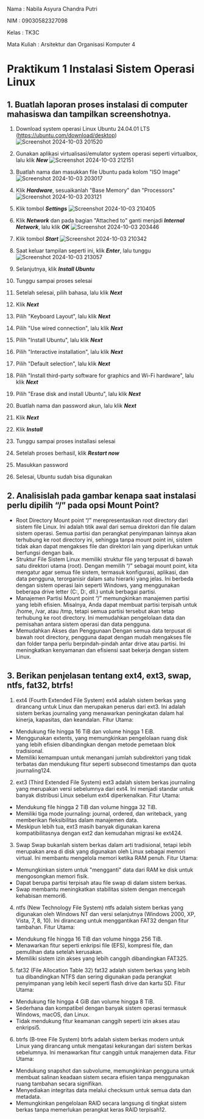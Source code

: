 Nama : Nabila Asyura Chandra Putri

NIM : 09030582327098

Kelas : TK3C

Mata Kuliah : Arsitektur dan Organisasi Komputer 4

# Praktikum 1 Instalasi Sistem Operasi Linux

## 1. Buatlah laporan proses instalasi di computer mahasiswa dan tampilkan screenshotnya.

1. Download system operasi Linux Ubuntu 24.04.01 LTS (https://ubuntu.com/download/desktop)
![Screenshot 2024-10-03 201520](https://github.com/user-attachments/assets/e7166bae-a0a6-4ed1-ba8c-002fa5dc743d)

2. Gunakan aplikasi virtualisasi/emulator system operasi seperti virtualbox, lalu klik _**New**_
![Screenshot 2024-10-03 212151](https://github.com/user-attachments/assets/e623a2f7-4826-4e6d-9551-1935bf6e1491)

3. Buatlah nama dan masukkan file Ubuntu pada kolom "ISO Image"
![Screenshot 2024-10-03 203017](https://github.com/user-attachments/assets/c0ce93ac-2fc6-4a4c-84d4-784d1e838225)

4. Klik _**Hardware**_, sesuaikanlah "Base Memory" dan "Processors" 
![Screenshot 2024-10-03 203121](https://github.com/user-attachments/assets/89459734-cad4-4721-bad0-632295734788)

5. Klik tombol _**Settings**_
![Screenshot 2024-10-03 210405](https://github.com/user-attachments/assets/f2993aab-855e-4ae2-a507-05ddce3eb1ec)

6. Klik _**Network**_ dan pada bagian "Attached to" ganti menjadi _**Internal Network**_, lalu klik _**OK**_
![Screenshot 2024-10-03 203446](https://github.com/user-attachments/assets/3a771059-4b28-439f-b0cb-4f591edc7fb2)

7. Klik tombol _**Start**_
![Screenshot 2024-10-03 210342](https://github.com/user-attachments/assets/bfbfac31-a9c4-40e6-978d-8a9d933748ae)

8. Saat keluar tampilan seperti ini, klik _**Enter**_, lalu tunggu
![Screenshot 2024-10-03 213057](https://github.com/user-attachments/assets/1814a15d-6d1c-4ffb-a12a-e6f457160980)

9. Selanjutnya, klik _**Install Ubuntu**_

10. Tunggu sampai proses selesai

11. Setelah selesai, pilih bahasa, lalu klik _**Next**_

12. Klik _**Next**_

13. Pilih "Keyboard Layout", lalu klik _**Next**_

14. Pilih "Use wired connection", lalu klik _**Next**_

15. Pilih "Install Ubuntu", lalu klik _**Next**_

16. Pilih "Interactive installation", lalu klik _**Next**_

17. Pilih "Default selection", lalu klik _**Next**_

18. Pilih "Install third-party software for graphics and Wi-Fi hardware", lalu klik _**Next**_

19. Pilih "Erase disk and install Ubuntu", lalu klik _**Next**_

20. Buatlah nama dan password akun, lalu klik _**Next**_

21. Klik _**Next**_

22. Klik _**Install**_

23. Tunggu sampai proses installasi selesai

24. Setelah proses berhasil, klik _**Restart now**_

25. Masukkan password

26. Selesai, Ubuntu sudah bisa digunakan

## 2. Analisislah pada gambar kenapa saat instalasi perlu dipilih “/” pada opsi Mount Point?
- Root Directory
Mount point “/” merepresentasikan root directory dari sistem file Linux. Ini adalah titik awal dari semua direktori dan file dalam sistem operasi. Semua partisi dan perangkat penyimpanan lainnya akan terhubung ke root directory ini, sehingga tanpa mount point ini, sistem tidak akan dapat mengakses file dan direktori lain yang diperlukan untuk berfungsi dengan baik.
- Struktur File Sistem
Linux memiliki struktur file yang terpusat di bawah satu direktori utama (root). Dengan memilih “/” sebagai mount point, kita mengatur agar semua file sistem, termasuk konfigurasi, aplikasi, dan data pengguna, terorganisir dalam satu hierarki yang jelas. Ini berbeda dengan sistem operasi lain seperti Windows, yang menggunakan beberapa drive letter (C:, D:, dll.) untuk berbagai partisi.
- Manajemen Partisi
Mount point “/” memungkinkan manajemen partisi yang lebih efisien. Misalnya, Anda dapat membuat partisi terpisah untuk /home, /var, atau /tmp, tetapi semua partisi tersebut akan tetap terhubung ke root directory. Ini memudahkan pengelolaan data dan pemisahan antara sistem operasi dan data pengguna.
- Memudahkan Akses dan Penggunaan
Dengan semua data terpusat di bawah root directory, pengguna dapat dengan mudah mengakses file dan folder tanpa perlu berpindah-pindah antar drive atau partisi. Ini meningkatkan kenyamanan dan efisiensi saat bekerja dengan sistem Linux.

## 3. Berikan penjelasan tentang ext4, ext3, swap, ntfs, fat32, btrfs!
1. ext4 (Fourth Extended File System)
  ext4 adalah sistem berkas yang dirancang untuk Linux dan merupakan penerus dari ext3. Ini adalah sistem berkas journaling yang menawarkan peningkatan dalam hal kinerja, kapasitas, dan keandalan.
Fitur Utama:
- Mendukung file hingga 16 TiB dan volume hingga 1 EiB.
- Menggunakan extents, yang memungkinkan pengelolaan ruang disk yang lebih efisien dibandingkan dengan metode pemetaan blok tradisional.
- Memiliki kemampuan untuk menangani jumlah subdirektori yang tidak terbatas dan mendukung fitur seperti subsecond timestamps dan quota journaling124.
2. ext3 (Third Extended File System)
  ext3 adalah sistem berkas journaling yang merupakan versi sebelumnya dari ext4. Ini menjadi standar untuk banyak distribusi Linux sebelum ext4 diperkenalkan.
Fitur Utama:
- Mendukung file hingga 2 TiB dan volume hingga 32 TiB.
- Memiliki tiga mode journaling: journal, ordered, dan writeback, yang memberikan fleksibilitas dalam manajemen data.
- Meskipun lebih tua, ext3 masih banyak digunakan karena kompatibilitasnya dengan ext2 dan kemudahan migrasi ke ext424.
3. Swap
  Swap bukanlah sistem berkas dalam arti tradisional, tetapi lebih merupakan area di disk yang digunakan oleh Linux sebagai memori virtual. Ini membantu mengelola memori ketika RAM penuh.
Fitur Utama:
- Memungkinkan sistem untuk "mengganti" data dari RAM ke disk untuk mengosongkan memori fisik.
- Dapat berupa partisi terpisah atau file swap di dalam sistem berkas.
- Swap membantu meningkatkan stabilitas sistem dengan mencegah kehabisan memori6.
4. ntfs (New Technology File System)
  ntfs adalah sistem berkas yang digunakan oleh Windows NT dan versi selanjutnya (Windows 2000, XP, Vista, 7, 8, 10). Ini dirancang untuk menggantikan FAT32 dengan fitur tambahan.
Fitur Utama:
- Mendukung file hingga 16 TiB dan volume hingga 256 TiB.
- Menawarkan fitur seperti enkripsi file (EFS), kompresi file, dan pemulihan data setelah kerusakan.
- Memiliki sistem izin akses yang lebih canggih dibandingkan FAT325.
5. fat32 (File Allocation Table 32)
  fat32 adalah sistem berkas yang lebih tua dibandingkan NTFS dan sering digunakan pada perangkat penyimpanan yang lebih kecil seperti flash drive dan kartu SD.
Fitur Utama:
- Mendukung file hingga 4 GiB dan volume hingga 8 TiB.
- Sederhana dan kompatibel dengan banyak sistem operasi termasuk Windows, macOS, dan Linux.
- Tidak mendukung fitur keamanan canggih seperti izin akses atau enkripsi5.
6. btrfs (B-tree File System)
  btrfs adalah sistem berkas modern untuk Linux yang dirancang untuk mengatasi kekurangan dari sistem berkas sebelumnya. Ini menawarkan fitur canggih untuk manajemen data.
Fitur Utama:
- Mendukung snapshot dan subvolume, memungkinkan pengguna untuk membuat salinan keadaan sistem secara efisien tanpa menggunakan ruang tambahan secara signifikan.
- Menyediakan integritas data melalui checksum untuk semua data dan metadata.
- Memungkinkan pengelolaan RAID secara langsung di tingkat sistem berkas tanpa memerlukan perangkat keras RAID terpisah12.
